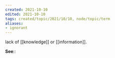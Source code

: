 ```yaml
---
created: 2021-10-10
edited: 2021-10-10
tags: created/topic/2021/10/10, node/topic/term
aliases:
- ignorant
---
```


lack of [[knowledge]] or [[information]].

**See**:: 

